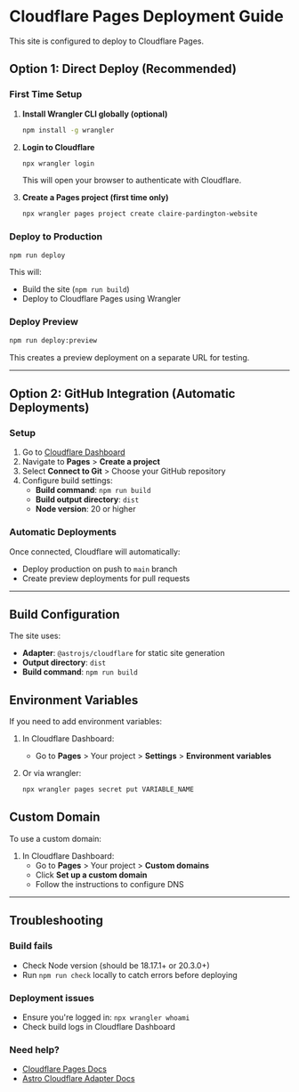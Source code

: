 # Cloudflare Pages Deployment Guide

This site is configured to deploy to Cloudflare Pages.

## Option 1: Direct Deploy (Recommended)

### First Time Setup

1. **Install Wrangler CLI globally (optional)**
   ```bash
   npm install -g wrangler
   ```

2. **Login to Cloudflare**
   ```bash
   npx wrangler login
   ```
   This will open your browser to authenticate with Cloudflare.

3. **Create a Pages project (first time only)**
   ```bash
   npx wrangler pages project create claire-pardington-website
   ```

### Deploy to Production

```bash
npm run deploy
```

This will:
- Build the site (`npm run build`)
- Deploy to Cloudflare Pages using Wrangler

### Deploy Preview

```bash
npm run deploy:preview
```

This creates a preview deployment on a separate URL for testing.

---

## Option 2: GitHub Integration (Automatic Deployments)

### Setup

1. Go to [Cloudflare Dashboard](https://dash.cloudflare.com)
2. Navigate to **Pages** > **Create a project**
3. Select **Connect to Git** > Choose your GitHub repository
4. Configure build settings:
   - **Build command**: `npm run build`
   - **Build output directory**: `dist`
   - **Node version**: 20 or higher

### Automatic Deployments

Once connected, Cloudflare will automatically:
- Deploy production on push to `main` branch
- Create preview deployments for pull requests

---

## Build Configuration

The site uses:
- **Adapter**: `@astrojs/cloudflare` for static site generation
- **Output directory**: `dist`
- **Build command**: `npm run build`

## Environment Variables

If you need to add environment variables:

1. In Cloudflare Dashboard:
   - Go to **Pages** > Your project > **Settings** > **Environment variables**

2. Or via wrangler:
   ```bash
   npx wrangler pages secret put VARIABLE_NAME
   ```

## Custom Domain

To use a custom domain:

1. In Cloudflare Dashboard:
   - Go to **Pages** > Your project > **Custom domains**
   - Click **Set up a custom domain**
   - Follow the instructions to configure DNS

---

## Troubleshooting

### Build fails
- Check Node version (should be 18.17.1+ or 20.3.0+)
- Run `npm run check` locally to catch errors before deploying

### Deployment issues
- Ensure you're logged in: `npx wrangler whoami`
- Check build logs in Cloudflare Dashboard

### Need help?
- [Cloudflare Pages Docs](https://developers.cloudflare.com/pages/)
- [Astro Cloudflare Adapter Docs](https://docs.astro.build/en/guides/deploy/cloudflare/)
